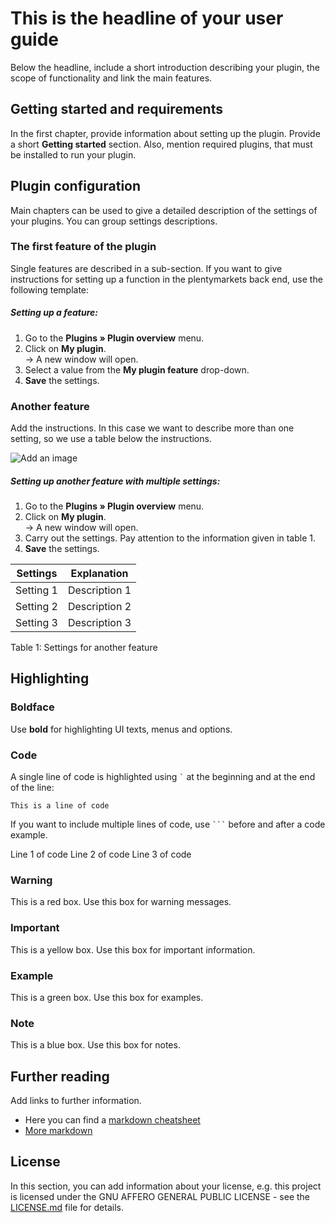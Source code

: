 # This is the headline of your user guide
 
Below the headline, include a short introduction describing your plugin, the scope of functionality and link the main features.
 
## Getting started and requirements
 
In the first chapter, provide information about setting up the plugin. Provide a short **Getting started** section. Also, mention required plugins, that must be installed to run your plugin.
 
## Plugin configuration
 
Main chapters can be used to give a detailed description of the settings of your plugins. You can group settings descriptions.
 
### The first feature of the plugin
 
Single features are described in a sub-section. If you want to give instructions for setting up a function in the plentymarkets back end, use the following template:
 
##### Setting up a feature:
 
1. Go to the **Plugins » Plugin overview** menu.
2. Click on **My plugin**.<br />→ A new window will open.
3. Select a value from the **My plugin feature** drop-down.
4. **Save** the settings.
 
### Another feature
 
Add the instructions. In this case we want to describe more than one setting, so we use a table below the instructions.
 
![Add an image](http://placehold.it/350x150?text=Add+an+image)
 
##### Setting up another feature with multiple settings:
 
1. Go to the **Plugins » Plugin overview** menu.
2. Click on **My plugin**.<br />→ A new window will open.
3. Carry out the settings. Pay attention to the information given in table 1.
4. **Save** the settings.
 
| Settings  | Explanation   |
|-----------|---------------|
| Setting 1 | Description 1 |
| Setting 2 | Description 2 |
| Setting 3 | Description 3 |
 
Table 1: Settings for another feature
 
## Highlighting
 
### Boldface
 
Use **bold** for highlighting UI texts, menus and options.
 
### Code
 
A single line of code is highlighted using <code>`</code> at the beginning and at the end of the line:
 
`This is a line of code`
 
If you want to include multiple lines of code, use <code>```</code> before and after a code example.
 
Line 1 of code
Line 2 of code
Line 3 of code

 
 
### Warning
 
<div class="alert alert-danger" role="alert">
    This is a red box. Use this box for warning messages.
</div>
 
### Important
 
<div class="alert alert-warning" role="alert">
    This is a yellow box. Use this box for important information.
</div>
 
### Example
 
<div class="alert alert-success" role="alert">
    This is a green box. Use this box for examples.
</div>
 
### Note
 
<div class="alert alert-info" role="alert">
    This is a blue box. Use this box for notes.
</div>
 
 
## Further reading
 
Add links to further information.
 
* Here you can find a [markdown cheatsheet](https://guides.github.com/pdfs/markdown-cheatsheet-online.pdf)
* [More markdown](http://www.markdowntutorial.com/)
 
## License
 
In this section, you can add information about your license, e.g. this project is licensed under the GNU AFFERO GENERAL PUBLIC LICENSE - see the [LICENSE.md](/LICENSE.md) file for details.